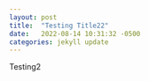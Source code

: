 ```yaml
---
layout: post
title:  "Testing Title22"
date:   2022-08-14 10:31:32 -0500
categories: jekyll update
---
```

Testing2
